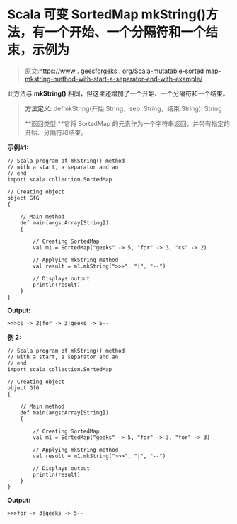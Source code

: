 # Scala 可变 SortedMap mkString()方法，有一个开始、一个分隔符和一个结束，示例为

> 原文:[https://www . geesforgeks . org/Scala-mutatable-sorted map-mkstring-method-with-start-a-separator-end-with-example/](https://www.geeksforgeeks.org/scala-mutable-sortedmap-mkstring-method-with-a-start-a-separator-and-an-end-with-example/)

此方法与 **mkString()** 相同，但这里还增加了一个开始、一个分隔符和一个结束。

> **方法定义:** defmkString(开始:String，sep: String，结束:String): String
> 
> **返回类型:**它将 SortedMap 的元素作为一个字符串返回，并带有指定的开始、分隔符和结束。

**示例#1:**

```
// Scala program of mkString() method
// with a start, a separator and an
// end
import scala.collection.SortedMap

// Creating object
object GfG
{ 

    // Main method
    def main(args:Array[String])
    {

        // Creating SortedMap
        val m1 = SortedMap("geeks" -> 5, "for" -> 3, "cs" -> 2)

        // Applying mkString method 
        val result = m1.mkString(">>>", "|", "--")

        // Displays output
        println(result)
    }
}
```

**Output:**

```
>>>cs -> 2|for -> 3|geeks -> 5--

```

**例 2:**

```
// Scala program of mkString() method
// with a start, a separator and an
// end
import scala.collection.SortedMap

// Creating object
object GfG
{ 

    // Main method
    def main(args:Array[String])
    {

        // Creating SortedMap
        val m1 = SortedMap("geeks" -> 5, "for" -> 3, "for" -> 3)

        // Applying mkString method 
        val result = m1.mkString(">>>", "|", "--")

        // Displays output
        println(result)
    }
}
```

**Output:**

```
>>>for -> 3|geeks -> 5--

```